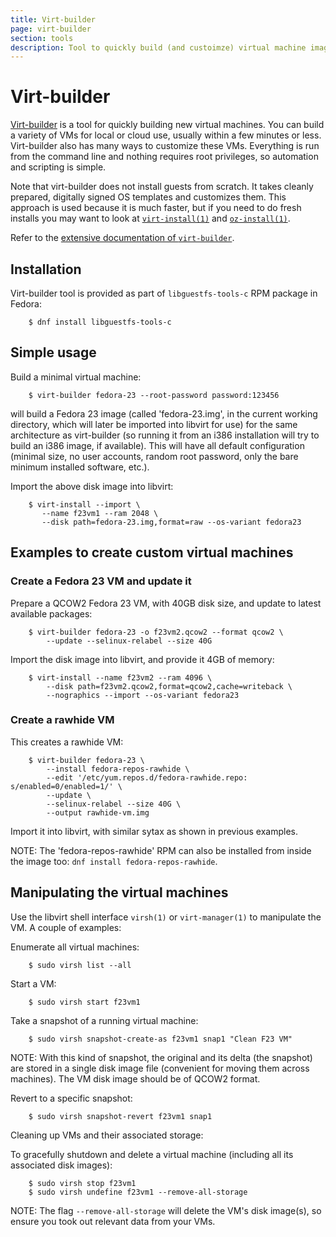```yaml
---
title: Virt-builder
page: virt-builder
section: tools
description: Tool to quickly build (and custoimze) virtual machine images
---
```


# Virt-builder

[Virt-builder](http://libguestfs.org/virt-builder.1.html) is a tool for
quickly building new virtual machines. You can build a variety of VMs
for local or cloud use, usually within a few minutes or less.
Virt-builder also has many ways to customize these VMs. Everything is
run from the command line and nothing requires root privileges, so
automation and scripting is simple.

Note that virt-builder does not install guests from scratch. It takes
cleanly prepared, digitally signed OS templates and customizes them.
This approach is used because it is much faster, but if you need to do
fresh installs you may want to look at
[`virt-install(1)`](https://github.com/virt-manager/virt-manager/blob/master/man/virt-install.pod)
and
[`oz-install(1)`](https://github.com/clalancette/oz/wiki/oz-install).

Refer to the [extensive
documentation of `virt-builder`](http://libguestfs.org/virt-builder.1.html).

## Installation

Virt-builder tool is provided as part of `libguestfs-tools-c` RPM
package in Fedora:

```
    $ dnf install libguestfs-tools-c
```

## Simple usage

Build a minimal virtual machine:

```
    $ virt-builder fedora-23 --root-password password:123456
```

will build a Fedora 23 image (called 'fedora-23.img', in the current
working directory, which will later be imported into libvirt for use)
for the same architecture as virt-builder (so running it from an i386
installation will try to build an i386 image, if available).  This will
have all default configuration (minimal size, no user accounts, random
root password, only the bare minimum installed software, etc.).

Import the above disk image into libvirt:

```
    $ virt-install --import \
       --name f23vm1 --ram 2048 \
       --disk path=fedora-23.img,format=raw --os-variant fedora23
```

## Examples to create custom virtual machines

###  Create a Fedora 23 VM and update it

Prepare a QCOW2 Fedora 23 VM, with 40GB disk size, and update to latest
available packages:
```
    $ virt-builder fedora-23 -o f23vm2.qcow2 --format qcow2 \
        --update --selinux-relabel --size 40G
```

Import the disk image into libvirt, and provide it 4GB of memory:
```
    $ virt-install --name f23vm2 --ram 4096 \
        --disk path=f23vm2.qcow2,format=qcow2,cache=writeback \
        --nographics --import --os-variant fedora23
```

### Create a rawhide VM

This creates a rawhide VM:
```
    $ virt-builder fedora-23 \
        --install fedora-repos-rawhide \
        --edit '/etc/yum.repos.d/fedora-rawhide.repo: s/enabled=0/enabled=1/' \
        --update \
        --selinux-relabel --size 40G \
        --output rawhide-vm.img
```
Import it into libvirt, with similar sytax as shown in previous examples.

NOTE: The 'fedora-repos-rawhide' RPM can also be installed from
inside the image too: `dnf install fedora-repos-rawhide`.

## Manipulating the virtual machines

Use the libvirt shell interface `virsh(1)` or `virt-manager(1)` to
manipulate the VM.  A couple of examples:

Enumerate all virtual machines:
```
    $ sudo virsh list --all
```
Start a VM:
```
    $ sudo virsh start f23vm1
```
Take a snapshot of a running virtual machine:
```
    $ sudo virsh snapshot-create-as f23vm1 snap1 "Clean F23 VM"
```
NOTE: With this kind of snapshot, the original and its delta (the
snapshot) are stored in a single disk image file (convenient for moving
them across machines).  The VM disk image should be of QCOW2 format.

Revert to a specific snapshot:
```
    $ sudo virsh snapshot-revert f23vm1 snap1
```
Cleaning up VMs and their associated storage:

To gracefully shutdown and delete a virtual machine (including all its
associated disk images):
```
    $ sudo virsh stop f23vm1
    $ sudo virsh undefine f23vm1 --remove-all-storage
```
NOTE: The flag `--remove-all-storage` will delete the VM's disk image(s),
so ensure you took out relevant data from your VMs.
